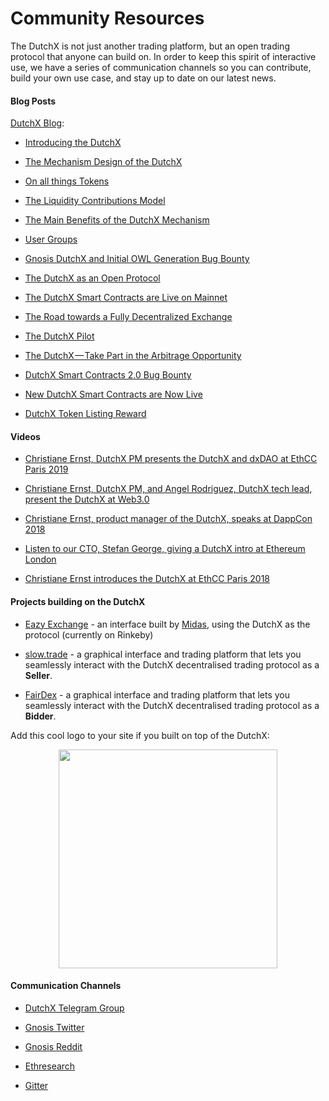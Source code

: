 # Community Resources

The DutchX is not just another trading platform, but an open trading protocol that anyone can build on. In order to keep this spirit of interactive use, we have a series of communication channels so you can contribute, build your own use case, and stay up to date on our latest news.

#### Blog Posts

[DutchX Blog](https://blog.gnosis.pm/tagged/dutchx):

-   [Introducing the DutchX](https://blog.gnosis.pm/introducing-the-gnosis-dutch-exchange-53bd3d51f9b2)

-   [The Mechanism Design of the DutchX](https://blog.gnosis.pm/the-mechanism-design-of-the-gnosis-dutch-exchange-4299a045d523)

-   [On all things Tokens](https://blog.gnosis.pm/on-all-things-tokens-1fd977184649)

-   [The Liquidity Contributions Model](https://blog.gnosis.pm/the-fee-model-7419285bf03f)

-   [The Main Benefits of the DutchX Mechanism](https://blog.gnosis.pm/the-main-benefits-of-the-dutchx-mechanism-6fc2ef6ee8b4)

-   [User Groups](https://blog.gnosis.pm/user-groups-7ebe1f28d63a)

-   [Gnosis DutchX and Initial OWL Generation Bug Bounty](https://blog.gnosis.pm/gnosis-dutchx-and-initial-owl-generation-bug-bounty-71ba53dfd2db)

-   [The DutchX as an Open Protocol](https://blog.gnosis.pm/the-dutchx-as-an-open-protocol-24a65c1ae94c)

-   [The DutchX Smart Contracts are Live on Mainnet](https://blog.gnosis.pm/the-dutchx-smart-contracts-are-live-on-the-mainnet-af1446eef199)

-   [The Road towards a Fully Decentralized Exchange](https://blog.gnosis.pm/the-dutchx-smart-contracts-are-live-on-the-mainnet-af1446eef199)

-   [The DutchX Pilot](https://blog.gnosis.pm/the-dutchx-pilot-d8f3e2007ae4)

-   [The DutchX — Take Part in the Arbitrage Opportunity](https://blog.gnosis.pm/the-dutchx-take-part-in-the-arbitrage-opportunity-eeacc20ef6f)

-   [DutchX Smart Contracts 2.0 Bug Bounty](https://blog.gnosis.pm/dutchx-smart-contracts-2-0-bug-bounty-861ad756de52)

-   [New DutchX Smart Contracts are Now Live](https://blog.gnosis.pm/new-dutchx-smart-contracts-are-now-live-665d83f31930)

-   [DutchX Token Listing Reward](https://blog.gnosis.pm/dutchx-token-listing-reward-ece1036d1099)


#### Videos

-   [Christiane Ernst, DutchX PM presents the DutchX and dxDAO at EthCC Paris 2019](https://www.youtube.com/watch?v=JduIYf3s9Mc&t=1218s)

-   [Christiane Ernst, DutchX PM, and Angel Rodriguez, DutchX tech lead, present the DutchX at Web3.0](https://www.youtube.com/watch?v=tnERUmnyNzk)

-   [Christiane Ernst, product manager of the DutchX, speaks at DappCon 2018](https://www.youtube.com/watch?v=HrFbN3shoz0&list=PLgPxQehVVkoS6cjI6MU5mmzG82CuiDIQC)

-   [Listen to our CTO, Stefan George, giving a DutchX intro at Ethereum London](https://www.youtube.com/watch?v=1j70C7sbCNY)

-   [Christiane Ernst introduces the DutchX at EthCC Paris 2018](https://www.youtube.com/watch?v=7rJ8VwHEOSo)


#### Projects building on the DutchX

-   [Eazy Exchange](https://eazy.exchange/) - an interface built by [Midas](https://midas.social/), using the DutchX as the protocol (currently on Rinkeby)

-   [slow.trade](https://slow.trade) - a graphical interface and trading platform that lets you seamlessly interact with the DutchX decentralised trading protocol as a **Seller**.

-   [FairDex](https://fairdex.net/) - a graphical interface and trading platform that lets you seamlessly interact with the DutchX decentralised trading protocol as a **Bidder**.

Add this cool logo to your site if you built on top of the DutchX:

<p align="center">
    <img src="https://raw.githubusercontent.com/gnosis/dx-docs/master/source/_static/Positive%20(1).png" width="350" />
    </a>
  </p>


#### Communication Channels

-   [DutchX Telegram Group](https://t.me/joinchat/B7O4-FR2OPPYQvl6RvjkwQ)

-   [Gnosis Twitter](https://twitter.com/gnosisPM)

-   [Gnosis Reddit](https://www.reddit.com/r/gnosisPM/)

-   [Ethresearch](https://ethresear.ch/t/dutchx-fully-decentralized-auction-based-exchange/2443)

-   [Gitter](https://gitter.im/gnosis/DutchX)
